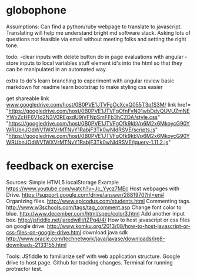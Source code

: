 # globophone
Assumptions:
Can find a python/ruby webpage to translate to javascript.
Translating will help me understand bright md software stack.
Asking lots of questions not feasible via email without meeting folks and setting the right tone.




todo:
-clear inputs with delete button
do in page evaluations with angular
-store inputs to local variables
stuff element id's into the html so that they can be manipulated in an automated way.

extra to do's
learn branching to experiment with angular
review basic markdown for readme
learn bootstrap to make styling css easier

get shareable link
www.googledrive.com/host/0B0PVE1JTVFgOcXcxQ055T3pfS3M/
link href= "https://googledrive.com/host/0B0PVE1JTVFgOfnFvN01wbDdvQUVUZmNEYWxZcHF6V1d2N3V0REgxdU9jVFNpSmFFb3hCZDA/style.css"
"https://googledrive.com/host/0B0PVE1JTVFgOfk9kbVp6M2x6MkoycG90YWRUbnJOdWV1WXVrMTNvY1RabjF3Tk0wNldRSVE/scripts.js"
"https://googledrive.com/host/0B0PVE1JTVFgOfk9kbVp6M2x6MkoycG90YWRUbnJOdWV1WXVrMTNvY1RabjF3Tk0wNldRSVE/jquery-1.11.2.js"
# feedback on exercise

Sources:
Simple HTML5 localStorage Example https://www.youtube.com/watch?v=Jc_Yycz7MEc
Host webpages with Drive. https://support.google.com/drive/answer/2881970?hl=en#
Organizing files. http://www.epicodus.com/students.html
Commenting tags. http://www.w3schools.com/tags/tag_comment.asp
Change font color to blue. http://www.december.com/html/spec/color3.html
Add another input box. http://jsfiddle.net/jaredwilli/tZPg4/4/
How to host javascript or css files on google drive. http://www.komku.org/2013/08/how-to-host-javascript-or-css-files-on-google-drive.html
download java sdk http://www.oracle.com/technetwork/java/javase/downloads/jre8-downloads-2133155.html

Tools:
JSfiddle to familiarize self with web application structure.
Google drive to host page.
Github for tracking changes.
Terminal for running protractor test.